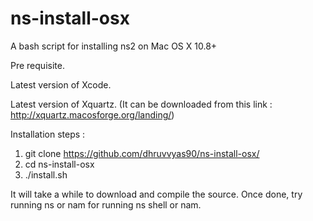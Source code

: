 # ns-install-osx
A bash script for installing ns2 on Mac OS X 10.8+

Pre requisite.

Latest version of Xcode.

Latest version of Xquartz. (It can be downloaded from this link : http://xquartz.macosforge.org/landing/)

Installation steps :

1. git clone https://github.com/dhruvvyas90/ns-install-osx/
2. cd ns-install-osx
3. ./install.sh

It will take a while to download and compile the source. 
Once done, try running ns or nam for running ns shell or nam.
